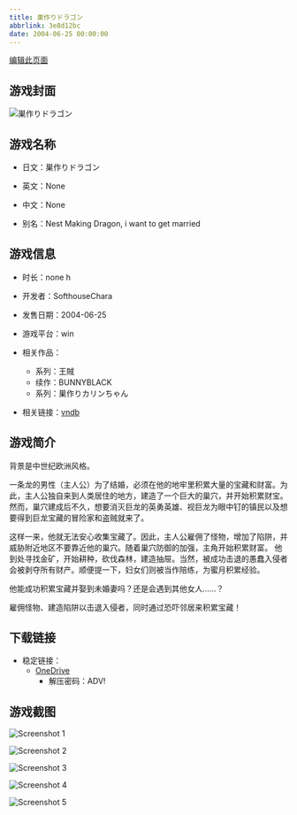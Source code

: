 ```yaml
---
title: 巣作りドラゴン
abbrlink: 3e8d12bc
date: 2004-06-25 00:00:00
---
```

[编辑此页面](https://github.com/ACG-3/ADV3-source/blob/main/source/_posts/games/%E5%B7%A3%E4%BD%9C%E3%82%8A%E3%82%AB%E3%83%AA%E3%83%B3%E3%81%A1%E3%82%83%E3%82%93.md)

## 游戏封面

![巣作りドラゴン](https://pan.timero.xyz/onedrive/img_lib_001/%E5%B7%A3%E4%BD%9C%E3%82%8A%E3%82%AB%E3%83%AA%E3%83%B3%E3%81%A1%E3%82%83%E3%82%93_cover.avif)


## 游戏名称

- 日文：巣作りドラゴン
- 英文：None
- 中文：None

- 别名：Nest Making Dragon, i want to get married


## 游戏信息

- 时长：none h
- 开发者：SofthouseChara
- 发售日期：2004-06-25
- 游戏平台：win
- 相关作品：
   - 系列：王賊
   - 续作：BUNNYBLACK
   - 系列：巣作りカリンちゃん

- 相关链接：[vndb](https://vndb.org/v1086)


## 游戏简介

背景是中世纪欧洲风格。

一条龙的男性（主人公）为了结婚，必须在他的地牢里积累大量的宝藏和财富。为此，主人公独自来到人类居住的地方，建造了一个巨大的巢穴，并开始积累财宝。然而，巢穴建成后不久，想要消灭巨龙的英勇英雄、视巨龙为眼中钉的镇民以及想要得到巨龙宝藏的冒险家和盗贼就来了。

这样一来，他就无法安心收集宝藏了。因此，主人公雇佣了怪物，增加了陷阱，并威胁附近地区不要靠近他的巢穴。随着巢穴防御的加强，主角开始积累财富。  他到处寻找金矿，开始耕种，砍伐森林，建造抽屉。当然，被成功击退的愚蠢入侵者会被剥夺所有财产。顺便提一下，妇女们则被当作陪练，为蜜月积累经验。

他能成功积累宝藏并娶到未婚妻吗？还是会遇到其他女人......？



雇佣怪物、建造陷阱以击退入侵者，同时通过恐吓邻居来积累宝藏！


## 下载链接

- 稳定链接：
    - [OneDrive](https://pan.timero.xyz/onedrive/adv_lib_001/%E5%B7%A3%E4%BD%9C%E3%82%8A%E3%82%AB%E3%83%AA%E3%83%B3%E3%81%A1%E3%82%83%E3%82%93)
        - 解压密码：ADV!



## 游戏截图


![Screenshot 1](https://pan.timero.xyz/onedrive/img_lib_001/%E5%B7%A3%E4%BD%9C%E3%82%8A%E3%82%AB%E3%83%AA%E3%83%B3%E3%81%A1%E3%82%83%E3%82%93_Screenshot_1.avif)

![Screenshot 2](https://pan.timero.xyz/onedrive/img_lib_001/%E5%B7%A3%E4%BD%9C%E3%82%8A%E3%82%AB%E3%83%AA%E3%83%B3%E3%81%A1%E3%82%83%E3%82%93_Screenshot_2.avif)

![Screenshot 3](https://pan.timero.xyz/onedrive/img_lib_001/%E5%B7%A3%E4%BD%9C%E3%82%8A%E3%82%AB%E3%83%AA%E3%83%B3%E3%81%A1%E3%82%83%E3%82%93_Screenshot_3.avif)

![Screenshot 4](https://pan.timero.xyz/onedrive/img_lib_001/%E5%B7%A3%E4%BD%9C%E3%82%8A%E3%82%AB%E3%83%AA%E3%83%B3%E3%81%A1%E3%82%83%E3%82%93_Screenshot_4.avif)

![Screenshot 5](https://pan.timero.xyz/onedrive/img_lib_001/%E5%B7%A3%E4%BD%9C%E3%82%8A%E3%82%AB%E3%83%AA%E3%83%B3%E3%81%A1%E3%82%83%E3%82%93_Screenshot_5.avif)

